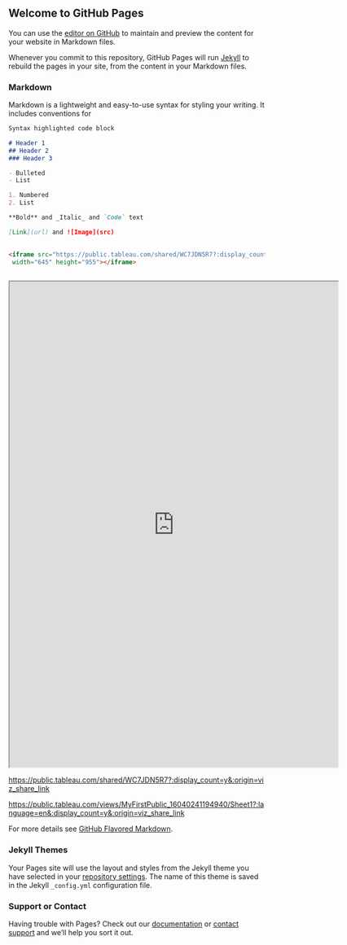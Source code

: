 ## Welcome to GitHub Pages

You can use the [editor on GitHub](https://github.com/abhishekmanglaa/tableau-movies/edit/main/README.md) to maintain and preview the content for your website in Markdown files.

Whenever you commit to this repository, GitHub Pages will run [Jekyll](https://jekyllrb.com/) to rebuild the pages in your site, from the content in your Markdown files.

### Markdown

Markdown is a lightweight and easy-to-use syntax for styling your writing. It includes conventions for

```markdown
Syntax highlighted code block

# Header 1
## Header 2
### Header 3

- Bulleted
- List

1. Numbered
2. List

**Bold** and _Italic_ and `Code` text

[Link](url) and ![Image](src)

  
<iframe src="https://public.tableau.com/shared/WC7JDN5R7?:display_count=y&:origin=viz_share_link"
 width="645" height="955"></iframe>  
  


```


<iframe 
  src="https://public.tableau.com/shared/WC7JDN5R7?:display_count=y&:origin=viz_share_link"
  width="645" 
  height="955"
></iframe>  

https://public.tableau.com/shared/WC7JDN5R7?:display_count=y&:origin=viz_share_link


https://public.tableau.com/views/MyFirstPublic_16040241194940/Sheet1?:language=en&:display_count=y&:origin=viz_share_link

For more details see [GitHub Flavored Markdown](https://guides.github.com/features/mastering-markdown/).

### Jekyll Themes

Your Pages site will use the layout and styles from the Jekyll theme you have selected in your [repository settings](https://github.com/abhishekmanglaa/tableau-movies/settings). The name of this theme is saved in the Jekyll `_config.yml` configuration file.

### Support or Contact

Having trouble with Pages? Check out our [documentation](https://docs.github.com/categories/github-pages-basics/) or [contact support](https://github.com/contact) and we’ll help you sort it out.
